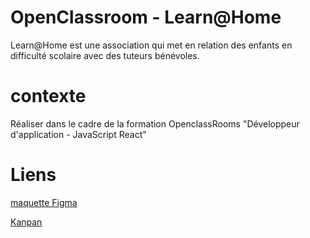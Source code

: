 # OpenClassroom - Learn@Home 

 Learn@Home est une association qui met en relation des enfants en difficulté scolaire avec des tuteurs bénévoles.

# contexte 

Réaliser dans le cadre de la formation OpenclassRooms "Développeur d'application - JavaScript React"

# Liens 

[maquette Figma]( https://www.figma.com/file/0eLNaWos4Zd2H5TKKxVpjs/Learn%40Home?type=design&node-id=0-1&mode=design)

[Kanpan](https://www.notion.so/Page-de-connexion-ac20322430f4423aa0b7e1b62a87fab4?pvs=4)
